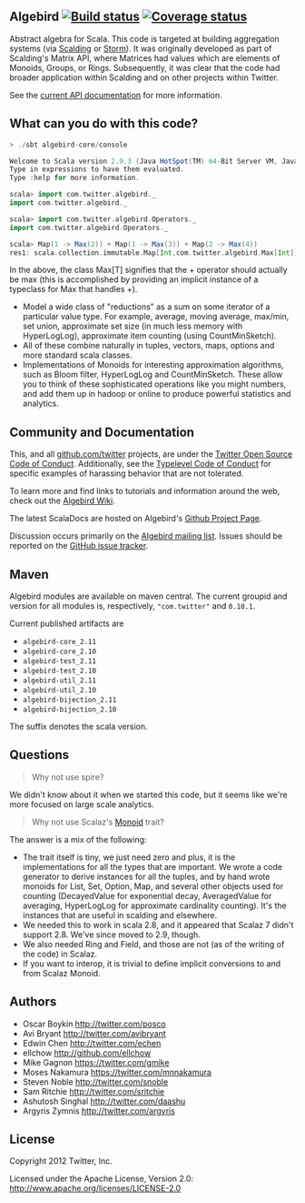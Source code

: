 ## Algebird [![Build status](https://img.shields.io/travis/twitter/algebird/develop.svg)](http://travis-ci.org/twitter/algebird) [![Coverage status](https://img.shields.io/coveralls/twitter/algebird/develop.svg)](https://coveralls.io/r/twitter/algebird?branch=develop)
 		

Abstract algebra for Scala. This code is targeted at building aggregation systems (via [Scalding](https://github.com/twitter/scalding) or [Storm](https://github.com/nathanmarz/storm)). It was originally developed as part of Scalding's Matrix API, where Matrices had values which are elements of Monoids, Groups, or Rings. Subsequently, it was clear that the code had broader application within Scalding and on other projects within Twitter.

See the [current API documentation](http://twitter.github.com/algebird) for more information.

## What can you do with this code?

```scala
> ./sbt algebird-core/console

Welcome to Scala version 2.9.3 (Java HotSpot(TM) 64-Bit Server VM, Java 1.7.0_07).
Type in expressions to have them evaluated.
Type :help for more information.

scala> import com.twitter.algebird._
import com.twitter.algebird._

scala> import com.twitter.algebird.Operators._
import com.twitter.algebird.Operators._

scala> Map(1 -> Max(2)) + Map(1 -> Max(3)) + Map(2 -> Max(4))
res1: scala.collection.immutable.Map[Int,com.twitter.algebird.Max[Int]] = Map(2 -> Max(4), 1 -> Max(3))
```
In the above, the class Max[T] signifies that the + operator should actually be max (this is
accomplished by providing an implicit instance of a typeclass for Max that handles +).

* Model a wide class of "reductions" as a sum on some iterator of a particular value type.
For example, average, moving average, max/min, set
  union, approximate set size (in much less memory with HyperLogLog), approximate item counting
  (using CountMinSketch).
* All of these combine naturally in tuples, vectors, maps, options and more standard scala classes.
* Implementations of Monoids for interesting approximation algorithms, such as Bloom filter,
  HyperLogLog and CountMinSketch. These allow you to think of these sophisticated operations like
  you might numbers, and add them up in hadoop or online to produce powerful statistics and
  analytics.

## Community and Documentation

This, and all [github.com/twitter](https://github.com/twitter) projects, are under the [Twitter Open Source Code of Conduct](https://engineering.twitter.com/opensource/code-of-conduct). Additionally, see the [Typelevel Code of Conduct](http://typelevel.org/conduct) for specific examples of harassing behavior that are not tolerated.

To learn more and find links to tutorials and information around the web, check out the [Algebird Wiki](https://github.com/twitter/algebird/wiki).

The latest ScalaDocs are hosted on Algebird's [Github Project Page](http://twitter.github.io/algebird).

Discussion occurs primarily on the [Algebird mailing list](https://groups.google.com/forum/#!forum/algebird). Issues should be reported on the [GitHub issue tracker](https://github.com/twitter/algebird/issues).

## Maven

Algebird modules are available on maven central. The current groupid and version for all modules is, respectively, `"com.twitter"` and  `0.10.1`.

Current published artifacts are

* `algebird-core_2.11`
* `algebird-core_2.10`
* `algebird-test_2.11`
* `algebird-test_2.10`
* `algebird-util_2.11`
* `algebird-util_2.10`
* `algebird-bijection_2.11`
* `algebird-bijection_2.10`

The suffix denotes the scala version.

## Questions
> Why not use spire?

We didn't know about it when we started this code, but it seems like we're more focused on
large scale analytics.

> Why not use Scalaz's [Monoid](http://docs.typelevel.org/api/scalaz/stable/7.0.4/doc/#scalaz.Monoid) trait?

The answer is a mix of the following:
* The trait itself is tiny, we just need zero and plus, it is the implementations for all the types that are important. We wrote a code generator to derive instances for all the tuples, and by hand wrote monoids for List, Set, Option, Map, and several other objects used for counting (DecayedValue for exponential decay, AveragedValue for averaging, HyperLogLog for approximate cardinality counting). It's the instances that are useful in scalding and elsewhere.
* We needed this to work in scala 2.8, and it appeared that Scalaz 7 didn't support 2.8. We've since moved to 2.9, though.
* We also needed Ring and Field, and those are not (as of the writing of the code) in Scalaz.
* If you want to interop, it is trivial to define implicit conversions to and from Scalaz Monoid.

## Authors

* Oscar Boykin <http://twitter.com/posco>
* Avi Bryant <http://twitter.com/avibryant>
* Edwin Chen <http://twitter.com/echen>
* ellchow <http://github.com/ellchow>
* Mike Gagnon <https://twitter.com/gmike>
* Moses Nakamura <https://twitter.com/mnnakamura>
* Steven Noble <http://twitter.com/snoble>
* Sam Ritchie <http://twitter.com/sritchie>
* Ashutosh Singhal <http://twitter.com/daashu>
* Argyris Zymnis <http://twitter.com/argyris>

## License
Copyright 2012 Twitter, Inc.

Licensed under the Apache License, Version 2.0: http://www.apache.org/licenses/LICENSE-2.0
